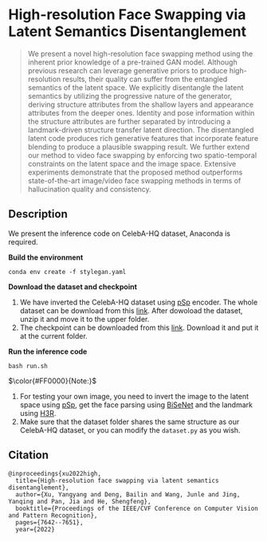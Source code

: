 # High-resolution Face Swapping via Latent Semantics Disentanglement
>We present a novel high-resolution face swapping method using the inherent prior knowledge of a pre-trained GAN model. Although previous research can leverage generative priors to produce high-resolution results, their quality can suffer from the entangled semantics of  the latent space. We explicitly disentangle the latent semantics by utilizing the progressive nature of the generator, deriving structure attributes from the shallow layers and appearance attributes from the deeper ones. Identity and pose information within the structure attributes are further separated by introducing a landmark-driven structure transfer latent direction. The disentangled latent code produces rich generative features that incorporate feature blending to produce a plausible swapping result. We further extend our method to video face swapping by enforcing two spatio-temporal constraints on the latent space and the image space. Extensive experiments demonstrate that the proposed method outperforms state-of-the-art image/video face swapping methods in terms of hallucination quality and consistency.
## Description

We present the inference code on CelebA-HQ dataset, Anaconda is required.


**Build the environment**
```
conda env create -f stylegan.yaml
```

**Download the dataset and checkpoint**
1. We have inverted the CelebA-HQ dataset using [pSp](https://github.com/eladrich/pixel2style2pixel) encoder. The whole dataset can be download from this [link](https://drive.google.com/file/d/1TRLvURZpx5xtEnxBXeaaZs1RbReWftBv/view?usp=sharing). After dowoload the dataset, unzip it and move it to the upper folder.
2. The checkpoint can be downloaded from this [link](https://drive.google.com/file/d/1LH4RlxaPnrHAiWEDm3LDp5Sz9H02bzXU/view?usp=sharing). Download it and put it at the current folder.

**Run the inference code**
```
bash run.sh
```
$\color{#FF0000}{Note:}$ 
1. For testing your own image, you need to invert the image to the latent space using [pSp](https://github.com/eladrich/pixel2style2pixel), get the face parsing using [BiSeNet](https://github.com/zllrunning/face-parsing.PyTorch) and the landmark using [H3R](https://github.com/baoshengyu/H3R).
2. Make sure that the dataset folder shares the same structure as our CelebA-HQ dataset, or you can modify the `dataset.py` as you wish.




## Citation
```
@inproceedings{xu2022high,
  title={High-resolution face swapping via latent semantics disentanglement},
  author={Xu, Yangyang and Deng, Bailin and Wang, Junle and Jing, Yanqing and Pan, Jia and He, Shengfeng},
  booktitle={Proceedings of the IEEE/CVF Conference on Computer Vision and Pattern Recognition},
  pages={7642--7651},
  year={2022}

```
